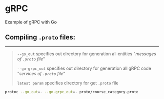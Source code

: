 # gRPC
Example of gRPC with Go

## Compiling `.proto` files:
---
> `--go_out` specifies out directory for generation all entities "_messages of `.proto` file_"
>
> `--go-grpc_out` specifies out directory for generation all gRPC code "_services of `.proto` file_"
>
> `latest param` specifies directory for get `.proto` file
```sh
protoc --go_out=. --go-grpc_out=. proto/course_category.proto
```
